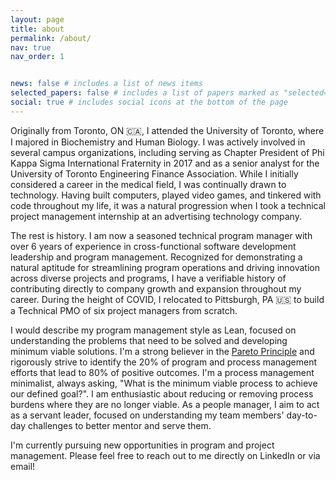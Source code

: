 ```yaml
---
layout: page
title: about
permalink: /about/
nav: true
nav_order: 1


news: false # includes a list of news items
selected_papers: false # includes a list of papers marked as "selected={true}"
social: true # includes social icons at the bottom of the page
---
```


Originally from Toronto, ON 🇨🇦, I attended the University of Toronto, where I majored in Biochemistry and Human Biology. I was actively involved in several campus organizations, including serving as Chapter President of Phi Kappa Sigma International Fraternity in 2017 and as a senior analyst for the University of Toronto Engineering Finance Association. While I initially considered a career in the medical field, I was continually drawn to technology. Having built computers, played video games, and tinkered with code throughout my life, it was a natural progression when I took a technical project management internship at an advertising technology company.

The rest is history. I am now a seasoned technical program manager with over 6 years of experience in cross-functional software development leadership and program management. Recognized for demonstrating a natural aptitude for streamlining program operations and driving innovation across diverse projects and programs, I have a verifiable history of contributing directly to company growth and expansion throughout my career. During the height of COVID, I relocated to Pittsburgh, PA 🇺🇸 to build a Technical PMO of six project managers from scratch.

I would describe my program management style as Lean, focused on understanding the problems that need to be solved and developing minimum viable solutions. I'm a strong believer in the <a href="https://en.wikipedia.org/wiki/Pareto_principle">Pareto Principle</a> and rigorously strive to identify the 20% of program and process management efforts that lead to 80% of positive outcomes. I'm a process management minimalist, always asking, "What is the minimum viable process to achieve our defined goal?". I am enthusiastic about reducing or removing process burdens where they are no longer viable. As a people manager, I aim to act as a servant leader, focused on understanding my team members' day-to-day challenges to better mentor and serve them.

I'm currently pursuing new opportunities in program and project management. Please feel free to reach out to me directly on LinkedIn or via email!